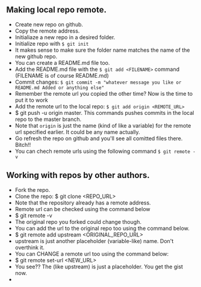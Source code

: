 ## Making local repo remote.
- Create new repo on github.
- Copy the remote address.
- Initialiaze a new repo in a desired folder. 
- Initialize repo with `$ git init`
- It makes sense to make sure the folder name matches the name of the new github repo.
- You can create a README.md file too.
- Add the README.md file with the `$ git add <FILENAME>` command (FILENAME is of course README.md)
- Commit changes: `$ git commit -m "whatever message you like or README.md Added or anything else"`
- Remember the remote url you copied the other time? Now is the time to put it to work 
- Add the remote url to the local repo: `$ git add origin <REMOTE_URL>`
- $ git push -u origin master. This commands pushes commits in the local repo to the master branch.
- Note that `origin` is just the name (kind of like a variable) for the remote url specified earlier. It could be any name actually.
- Go refresh the repo on github and you'll see all comitted files there. Bitch!!
- You can chech remote urls using the following command `$ git remote -v`


## Working with repos by other authors.
- Fork the repo.
- Clone the repo: $ git clone <REPO_URL>
- Note that the repository already has a remote address.
- Remote url can be checked using the command below
- $ git remote -v
- The original repo you forked could change though.
- You can add the url to the original repo too using the command below.
- $ git remote add upstream <ORIGINAL_REPO_URL>
- upstream is just another placeholder (variable-like) name. Don't overthink it.
- You can CHANGE a remote url too using the command below:
- $ git remote set-url <REMOTENAME> <NEW_URL>
- You see?? The <REMOTENAME> (like upstream) is just a placeholder. You get the gist now.
-  

